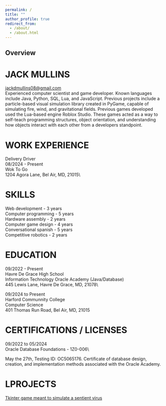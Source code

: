 ```yaml
---
permalink: /
title: ""
author_profile: true
redirect_from: 
  - /about/
  - /about.html
---
```


## Overview
# JACK MULLINS
jackdmullins08@gmail.com\
Experienced computer scientist and game developer. Known languages include Java, Python, SQL, Lua, and JavaScript.
Previous projects include a particle-based visual simulation library created in PyGame, capable of simulating fire, wind,
and gravitational fields. Previous games developed used the Lua-based engine Roblox Studio. These games acted as a
way to self-teach programming structures, object orientation, and understanding how objects interact with each other from
a developers standpoint.
# WORK EXPERIENCE
Delivery Driver\
08/2024 - Present\
Wok To Go\
1204 Agora Lane, Bel Air, MD, 21015\
# SKILLS
Web development - 3 years\
Computer programming - 5 years\
Hardware assembly - 2 years\
Computer game design - 4 years\
Conversational spanish - 5 years\
Competitive robotics - 2 years
# EDUCATION
09/2022 - Present\
Havre De Grace High School\
Information Technology Oracle Academy (Java/Database)\
445 Lewis Lane, Havre De Grace, MD, 21078\

09/2024 to Present\
Harford Communnity College\
Computer Science\
401 Thomas Run Road, Bel Air, MD, 21015
# CERTIFICATIONS / LICENSES
09/2022 to 05/2024\
Oracle Database Foundations - 1Z0-006\

May the 27th, Testing ID: OC5065176.
Certificate of database design, creation, and implementation methods associated with the Oracle Academy.
# LPROJECTS
[Tkinter game meant to simulate a sentient virus](https://github.com/JaMullins/There-is-no-ViRUs.git)

